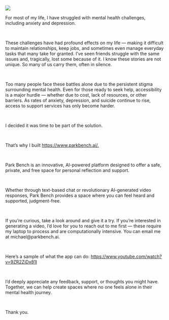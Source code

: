 [category]: <> (General)
[date]: <> (2024/11/25)
[title]: <> (Introducing parkbench.ai)
[blurb]: <> (Park Bench is an innovative, AI-powered platform designed to offer a safe, private, and free space for personal reflection and support.)
[image]: <> ($root/images/logo.jpg)
[slug]: <> (introducing_parkbench)
[twitter_image]: <> (https://freedomtechnology.org/images/parkbench.jpg)
<br />
<img class="blog-image" src="$root/images/parkbench.jpg"></img>
<br />
<p>For most of my life, I have struggled with mental health challenges, including anxiety and depression.</p>
<br />
<p>These challenges have had profound effects on my life — making it difficult to maintain relationships, keep jobs, and sometimes even manage everyday tasks that many take for granted. I’ve seen friends struggle with the same issues and, tragically, lost some because of it. I know these stories are not unique. So many of us carry them, often in silence.</p>
<br />
<p>Too many people face these battles alone due to the persistent stigma surrounding mental health. Even for those ready to seek help, accessibility is a major hurdle — whether due to cost, lack of resources, or other barriers. As rates of anxiety, depression, and suicide continue to rise, access to support services has only become harder.</p>
<br />
<p>I decided it was time to be part of the solution.</p>
<br />
<p>That’s why I built <a href="https://www.parkbench.ai/" target="_new">https://www.parkbench.ai/.</a></p>
<br />
<p>Park Bench is an innovative, AI-powered platform designed to offer a safe, private, and free space for personal reflection and support.</p>
<br />
<p>Whether through text-based chat or revolutionary AI-generated video responses, Park Bench provides a space where you can feel heard and supported, judgment-free.</p>
<br />
<p>If you’re curious, take a look around and give it a try. If you’re interested in generating a video, I’d love for you to reach out to me first — these require my laptop to process and are computationally intensive. You can email me at michael@parkbench.ai.</p>
<br />
<p>Here’s a sample of what the app can do: <a href="https://www.youtube.com/watch?v=9ZR2ZiDx81I" target="_new">https://www.youtube.com/watch?v=9ZR2ZiDx81I</a></p>
<br />
<p>I’d deeply appreciate any feedback, support, or thoughts you might have. Together, we can help create spaces where no one feels alone in their mental health journey.</p>
<br />
<p>Thank you.</p>
<br /><br />